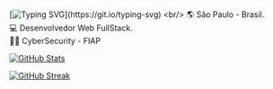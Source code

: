 [![Typing SVG](https://readme-typing-svg.herokuapp.com?font=courier+new&color=0BF700&lines=Knock,+knock;Wake+up,+Vinicin...)](https://git.io/typing-svg)
<br/>
🌎 São Paulo - Brasil. <br/>
💻 Desenvolvedor Web FullStack. <br/>
🧑‍💻 CyberSecurity - FIAP <br/>

[![GitHub Stats](https://github-readme-stats.vercel.app/api?username=Vinicin1101&show_icons=true&theme=chartreuse-dark&icon_color=00FF00&title_color=00ff00&border_color=00ff00&count_private=false#gh-dark-mode-only)](https://www.vinicin.host)

[![GitHub Streak](https://streak-stats.demolab.com/?user=Vinicin1101&theme=buefy-dark&locale=pt_BR&background=000000&border=00ff00&stroke=00ff00&fire=00ff00&ring=00ff00&sideLabels=FFF&sideNums=00ff00&dates=00ff00&currStreakLabel=FFF&currStreakNum=00ff00)](https://www.vinicin.host)
  <br/>
 <!--- [![https://spotify-github-profile.vercel.app/api/view.svg?uid=31trgxuzmpr7xzwzqr2xgjyuiype&redirect=true](https://spotify-github-profile.vercel.app/api/view.svg?uid=31trgxuzmpr7xzwzqr2xgjyuiype&cover_image=false&theme=default&show_offline=true&background_color=121212&interchange=true&bar_color=e1eae1&bar_color_cover=true)](https://www.vinicin.host) --->
